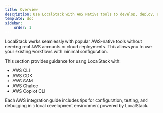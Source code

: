 ```yaml
---
title: Overview
description: Use LocalStack with AWS Native tools to develop, deploy, and manage your infrastructure locally.
template: doc
sidebar:
    order: 1
---
```


LocalStack works seamlessly with popular AWS-native tools without needing real AWS accounts or cloud deployments. This allows you to use your existing workflows with minimal configuration.   

This section provides guidance for using LocalStack with:

- AWS CLI
- AWS CDK
- AWS SAM
- AWS Chalice
- AWS Copilot CLI

Each AWS integration guide includes tips for configuration, testing, and debugging in a local development environment powered by LocalStack.